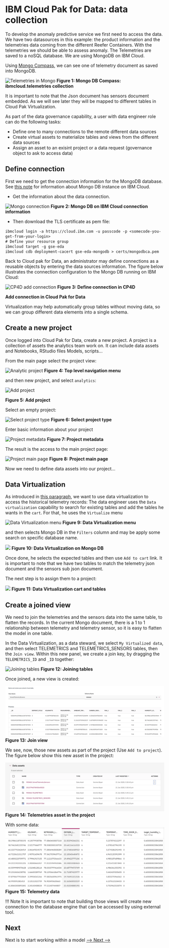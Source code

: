 # IBM Cloud Pak for Data: data collection

To develop the anomaly predictive service we first need to access the data. We have two datasources in this example: the product information and the telemetries data coming from the different Reefer Containers. With the telemetries we should be able to assess anomaly. The Telemetries are saved to a noSQL database. We are using MongoDB on IBM Cloud.

Using [Mongo Compass](../environments/mongodb-compass.md), we can see one of telemetry document as saved into MongoDB.

![Telemetries in Mongo](images/telemetry-mongo.png)
**Figure 1: Mongo DB Compass: ibmcloud.telemetries collection**

It is important to note that the Json document has sensors document embedded. As we will see later they will be mapped to different tables in Cloud Pak Virtualization.

As part of the data governance capability, a user with data engineer role can do the following tasks:

* Define one to many connections to the remote different data sources
* Create virtual assets to materialize tables and views from the different data sources
* Assign an asset to an exisint project or a data request (governance object to ask to access data)

## Define connection

First we need to get the connection information for the MongoDB database. See [this note](../environments/mongo.md) for information about Mongo DB instance on IBM Cloud.


* Get the information about the data connection.

![Mongo connection](images/mongo-connection.png)
**Figure 2: Mongo DB on IBM Cloud connection information**

* Then download the TLS certificate as pem file:

```shell
ibmcloud login -a https://cloud.ibm.com -u passcode -p <somecode-you-get-from-your-login>
# Define your resource group
ibmcloud target -g gse-eda
ibmcloud cdb deployment-cacert gse-eda-mongodb > certs/mongodbca.pem
```

Back to Cloud pak for Data, an administrator may define connections as a reusable objects by entering the data sources information. The figure below illustrates the connection configuration to the Mongo DB running on IBM Cloud:

![CP4D add connection](images/add-connection.png)
**Figure 3: Define connection in CP4D**

**Add connection in Cloud Pak for Data**

Virtualization may help automatically group tables without moving data, so we can group different data elements into a single schema.

## Create a new project

Once logged into Cloud Pak for Data, create a new project. A project is a collection of assets the analytics team work on. It can include data assets and Notebooks, RStudio files
Models, scripts...

From the main page select the project view:

![Analytic project](images/create-project-0.png)
**Figure 4: Top level navigation menu**

and then new project, and select `analytics`:

![Add project](images/create-project-1.png)

**Figure 5: Add project**

Select an empty project:

![Select project type](images/create-project-2.png)
**Figure 6: Select project type**

Enter basic information about your project

![Project metadata](images/create-project-3.png)
**Figure 7: Project metadata**

The result is the access to the main project page:

![Project main page](images/create-project-4.png)
**Figure 8: Project main page**

Now we need to define data assets into our project...

## Data Virtualization

As introduced in [this paragraph](https://ibm-cloud-architecture.github.io/refarch-data-ai-analytics/architecture/collect-org-data/), we want to use data virtualization to access the historical telemetry records: The data engineer uses the `Data virtualization` capability to search for existing tables and add the tables he wants in the `cart`. For that, he uses the `Virtualize` menu 

![Data Virtualization menu](images/virtualize-1.png)
**Figure 9: Data Virtualization menu**

and then selects Mongo DB in the `Filters` column and may be apply some search on specific database name.

![](images/virtualization.png)
**Figure 10: Data Virtualization on Mongo DB**

Once done, he selects the expected tables and then use `Add to cart` link. It is important to note that we have two tables to match the telemetry json document and the sensors sub json document.

The next step is to assign them to a project:

![](images/virtualize-tables.png)
**Figure 11: Data Virtualization cart and tables**


## Create a joined view

We need to join the telemetries and the sensors data into the same table, to flatten the records. In the current Mongo document, there is a 1 to 1 relationship between telemetry and telemetry sensor, so it is easy to flatten the model in one table.

In the Data Virtualization, as a data steward, we select `My Virtualized data`, and then 
select TELEMETRICS and TELEMETRICS_SENSORS tables, then the `Join view`. Within this new panel, we create a join key, by dragging the `TELEMETRICS_ID` and `_ID` together:

![Joining tables](images/join-tables.png)
**Figure 12: Joining tables**

Once joined, a new view is created:

![Joined view](images/join-view.png)
**Figure 13: Join view**

We see, now, those new assets as part of the project (Use `Add to project`). The figure below show this new asset in the project:

![Telemetries asset in the project](images/telemetries-asset.png)
**Figure 14: Telemetries asset in the project**

With some data:
![Telemetry Data](images/telemetry-data.png)
**Figure 15: Telemetry data**

!!! Note
        It is important to note that building those views will create new connection to the database engine that can be accessed by using external tool.

## Next

Next is to start working within a model [--> Next -->](../analyze/ws-ml-dev.md)